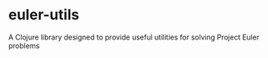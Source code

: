 # euler-utils

A Clojure library designed to provide useful utilities for solving Project Euler problems